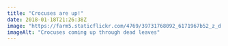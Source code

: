 ```yaml
---
title: "Crocuses are up!"
date: 2018-01-18T21:26:38Z
image: "https://farm5.staticflickr.com/4769/39731768092_6171967b52_z_d.jpg"
imageAlt: "Crocuses coming up through dead leaves"
---
```

